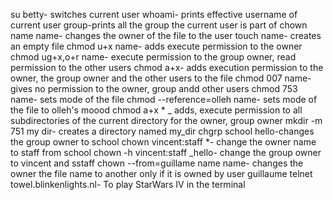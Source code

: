 su betty- switches current user
whoami- prints effective username of current user
group-prints all the group the current user is part of
chown name name- changes the owner of the file to the user
touch name- creates an empty file
chmod u+x name- adds execute permission to the owner
chmod ug+x,o+r name- execute permission to the group owner, read permission to the other users
chmod a+x- adds execution permission to the owner, the group owner and the other users to the file
chmod 007 name- gives no permission to the owner, group andd other users
chmod 753 name- sets mode of the file
chmod --reference=olleh name- sets mode of the file to olleh's moood
chmod a+x * _ adds, execute permission to all subdirectories of the current directory for the owner, group owner
mkdir -m 751 my dir- creates a directory named my_dir
chgrp school hello-changes the group owner to school
chown vincent:staff *- change the owner name to staff from school
chown -h vincent:staff _hello- change the group owner to vincent and sstaff
chown --from=guillame name name- changes the owner the file name to another only if it is owned by user guillaume
telnet towel.blinkenlights.nl- To play StarWars IV in the terminal
